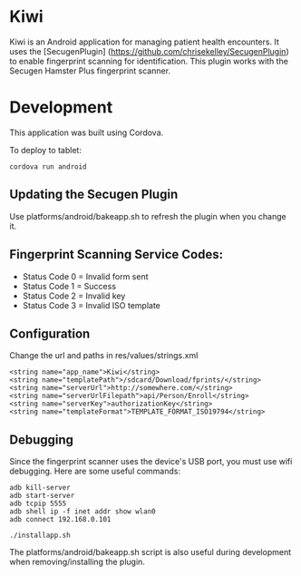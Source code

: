 # Kiwi

Kiwi is an Android application for managing patient health encounters. It uses the [SecugenPlugin] (https://github.com/chrisekelley/SecugenPlugin)
to enable fingerprint scanning for identification. This plugin works with the Secugen Hamster Plus fingerprint scanner.

# Development

This application was built using Cordova. 

To deploy to tablet:

    cordova run android
    
## Updating the Secugen Plugin

Use platforms/android/bakeapp.sh to refresh the plugin when you change it.

## Fingerprint Scanning Service Codes:

- Status Code 0 = Invalid form sent
- Status Code 1 = Success 
- Status Code 2 = Invalid key
- Status Code 3 = Invalid ISO template

## Configuration
    
Change the url and paths in res/values/strings.xml

    <string name="app_name">Kiwi</string>
    <string name="templatePath">/sdcard/Download/fprints/</string>
    <string name="serverUrl">http://somewhere.com/</string>
    <string name="serverUrlFilepath">api/Person/Enroll</string>
    <string name="serverKey">authorizationKey</string>
    <string name="templateFormat">TEMPLATE_FORMAT_ISO19794</string>
    
## Debugging
    
Since the fingerprint scanner uses the device's USB port, you must use wifi debugging. Here are some useful commands:

    adb kill-server      
    adb start-server   
    adb tcpip 5555
    adb shell ip -f inet addr show wlan0  
    adb connect 192.168.0.101
    
    ./installapp.sh
    
The platforms/android/bakeapp.sh script is also useful during development when removing/installing the plugin.

    
    
    
